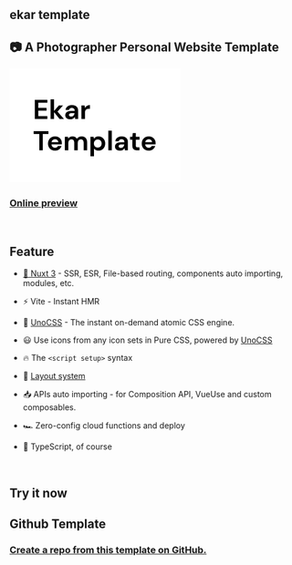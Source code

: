 ## **ekar template**
## 📷 A Photographer Personal Website Template
<img src='public/EKAR.png'>

### **[Online preview](https://ekartemplate.netlify.app)**
<br/>

## **Feature**
- [💚 Nuxt 3](https://nuxt.com/) - SSR, ESR, File-based routing, components auto importing, modules, etc.

- ⚡️ Vite - Instant HMR

- 🎨 [UnoCSS](https://github.com/antfu/unocss) - The instant on-demand atomic CSS engine.

- 😃 Use icons from any icon sets in Pure CSS, powered by [UnoCSS](https://github.com/antfu/unocss)

- 🔥 The `<script setup>` syntax

- 📑 [Layout system](./layouts)

- 📥 APIs auto importing - for Composition API, VueUse and custom composables.

- 🏎 Zero-config cloud functions and deploy

- 🦾 TypeScript, of course 

<br/>

## **Try it now**
## Github Template
### **[Create a repo from this template on GitHub.](https://github.com/Ekarmore/ekar-template/generate)**